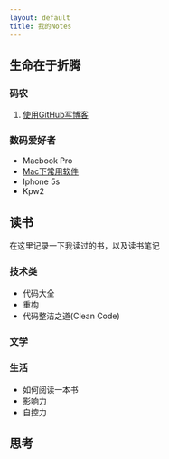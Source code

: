 ```yaml
---
layout: default 
title: 我的Notes
---
```



## 生命在于折腾

### 码农

1. [使用GitHub写博客](/new-blog/)

### 数码爱好者

+ Macbook Pro
 + [Mac下常用软件](/mac-softwares/)
+ Iphone 5s
+ Kpw2

## 读书

在这里记录一下我读过的书，以及读书笔记

### 技术类

+ 代码大全
+ 重构
+ 代码整洁之道(Clean Code)

### 文学

### 生活

+ 如何阅读一本书
+ 影响力
+ 自控力

## 思考
